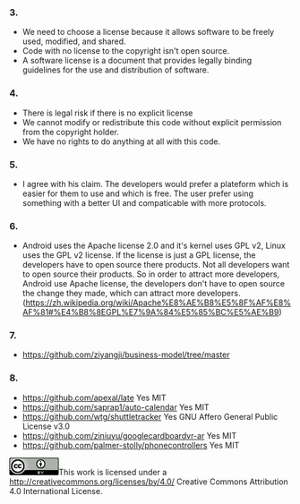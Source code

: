 ### 3.
*  We need to choose a license because it allows software to be freely used, modified, and shared. 
*  Code with no license to the copyright isn't open source.
*  A software license is a document that provides legally binding guidelines for the use and distribution of software.
      
### 4.
*  There is legal risk if there is no explicit license
*  We cannot modify or redistribute this code without explicit permission from the copyright holder.
*  We have no rights to do anything at all with this code. 
 
### 5.
*  I agree with his claim. The developers would prefer a plateform which is easier for them to use and which is free.
   The user prefer using something with a better UI and compaticable with more protocols.

### 6.
*  Android uses the Apache license 2.0 and it's kernel uses GPL v2, Linux uses the GPL v2 license. If the license is
   just a GPL license, the developers have to open source there products. Not all developers want to open source their 
   products. So in order to attract more developers, Android use Apache license, the developers don't have to open source
   the change they made, which can attract more developers.  (https://zh.wikipedia.org/wiki/Apache%E8%AE%B8%E5%8F%AF%E8%AF%81#%E4%B8%8EGPL%E7%9A%84%E5%85%BC%E5%AE%B9)
   
### 7.
*  https://github.com/ziyangji/business-model/tree/master

### 8.
*  https://github.com/apexal/late Yes MIT
*  https://github.com/saprap1/auto-calendar Yes MIT
*  https://github.com/wtg/shuttletracker Yes GNU Affero General Public License v3.0
*  https://github.com/ziniuyu/googlecardboardvr-ar Yes MIT 
*  https://github.com/palmer-stolly/phonecontrollers Yes MIT

![license](license.png)This work is licensed under a http://creativecommons.org/licenses/by/4.0/ Creative Commons Attribution 4.0 International License.
